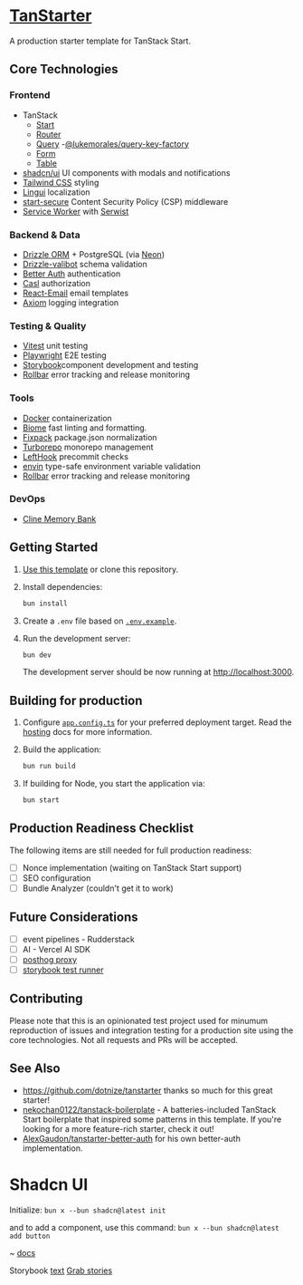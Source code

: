 # [TanStarter](https://github.com/enalmada/tanstarter)

A production starter template for TanStack Start.

## Core Technologies

### Frontend

- TanStack
  - [Start](https://tanstack.com/start/latest)
  - [Router](https://tanstack.com/router/latest)
  - [Query](https://tanstack.com/query/latest) -[@lukemorales/query-key-factory](https://github.com/lukemorales/query-key-factory)
  - [Form](https://tanstack.com/form/latest)
  - [Table](https://tanstack.com/table/latest)
- [shadcn/ui](https://ui.shadcn.com/) UI components with modals and notifications
- [Tailwind CSS](https://tailwindcss.com/) styling
- [Lingui](https://lingui.dev/) localization
- [start-secure](https://github.com/enalmada/start-secure) Content Security Policy (CSP) middleware
- [Service Worker](https://developer.chrome.com/docs/workbox/service-worker-overview/) with [Serwist](https://serwist.pages.dev/)

### Backend & Data

- [Drizzle ORM](https://orm.drizzle.team/) + PostgreSQL (via [Neon](https://neon.tech/))
- [Drizzle-valibot](https://github.com/drizzle-team/drizzle-orm/tree/main/drizzle-valibot) schema validation
- [Better Auth](https://github.com/enalmada/better-auth) authentication
- [Casl](https://casl.js.org/) authorization
- [React-Email](https://react.email/) email templates
- [Axiom](https://axiom.co/) logging integration

### Testing & Quality

- [Vitest](https://vitest.dev/) unit testing
- [Playwright](https://playwright.dev/) E2E testing
- [Storybook](https://storybook.js.org/)component development and testing
- [Rollbar](https://rollbar.com/) error tracking and release monitoring

### Tools

- [Docker](https://docker.com/) containerization
- [Biome](https://biomejs.dev/) fast linting and formatting.
- [Fixpack](https://fixpack.dev/) package.json normalization
- [Turborepo](https://turbo.build/repo) monorepo management
- [LeftHook](https://lefthook.dev/) precommit checks
- [envin](https://github.com/enalmada/envin) type-safe environment variable validation
- [Rollbar](https://rollbar.com/) error tracking and release monitoring

### DevOps

- [Cline Memory Bank](https://github.com/nickbaumann98/cline_docs/blob/main/prompting/custom%20instructions%20library/cline-memory-bank.md)

## Getting Started

1. [Use this template](https://github.com/new?template_name=tanstarter&template_owner=enalmada) or clone this repository.

2. Install dependencies:

   ```bash
   bun install
   ```

3. Create a `.env` file based on [`.env.example`](./.env.example).

4. Run the development server:

   ```bash
   bun dev
   ```

   The development server should be now running at [http://localhost:3000](http://localhost:3000).

## Building for production

1. Configure [`app.config.ts`](./app.config.ts#L15) for your preferred deployment target. Read the [hosting](https://tanstack.com/router/latest/docs/framework/react/start/hosting#deployment) docs for more information.

2. Build the application:

   ```bash
   bun run build
   ```

3. If building for Node, you start the application via:

   ```bash
   bun start
   ```

## Production Readiness Checklist

The following items are still needed for full production readiness:

- [ ] Nonce implementation (waiting on TanStack Start support)
- [ ] SEO configuration
- [ ] Bundle Analyzer (couldn't get it to work)

## Future Considerations

- [ ] event pipelines - Rudderstack
- [ ] AI - Vercel AI SDK
- [ ] [posthog proxy](https://posthog.com/docs/libraries/posthog-js#proxy-mode)
- [ ] [storybook test runner](<[https://storybook.js.org/](https://storybook.js.org/docs/writing-tests/test-runner)>)

## Contributing

Please note that this is an opinionated test project used for minumum reproduction
of issues and integration testing for a production site using the core technologies.
Not all requests and PRs will be accepted.

## See Also

- https://github.com/dotnize/tanstarter thanks so much for this great starter!
- [nekochan0122/tanstack-boilerplate](https://github.com/nekochan0122/tanstack-boilerplate) - A batteries-included TanStack Start boilerplate that inspired some patterns in this template. If you're looking for a more feature-rich starter, check it out!
- [AlexGaudon/tanstarter-better-auth](https://github.com/AlexGaudon/tanstarter-better-auth) for his own better-auth implementation.

# Shadcn UI

Initialize:
`bun x --bun shadcn@latest init`

and to add a component, use this command:
`bun x --bun shadcn@latest add button`

~ [docs](https://github.com/shadcn-ui/ui/issues/3090)

Storybook
[text](https://www.reddit.com/r/Frontend/comments/1hgb1np/ever_used_shadcn_and_storybook_loving_it_and/)
[Grab stories](https://github.com/shadcn-ui/ui/pull/1561/files#diff-adc6de2bf831e1f1a074f423698ffe043a0161805eeb0df967d8e91c25f84d83)
